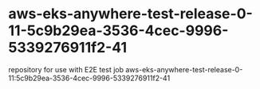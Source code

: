 # aws-eks-anywhere-test-release-0-11-5c9b29ea-3536-4cec-9996-5339276911f2-41
repository for use with E2E test job aws-eks-anywhere-test-release-0-11:5c9b29ea-3536-4cec-9996-5339276911f2-41
